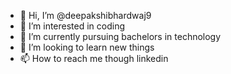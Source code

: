 - 👋 Hi, I’m @deepakshibhardwaj9
- 👀 I’m interested in coding
- 🌱 I’m currently pursuing bachelors in technology 
- 💞️ I’m looking to learn new things
- 📫 How to reach me though linkedin

<!---
deepakshibhardwaj9/deepakshibhardwaj9 is a ✨ special ✨ repository because its `README.md` (this file) appears on your GitHub profile.
You can click the Preview link to take a look at your changes.
--->
